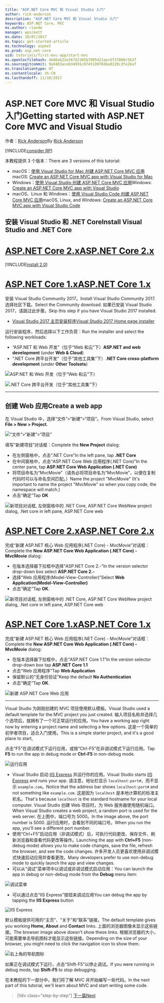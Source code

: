 ```yaml
---
title: "ASP.NET Core MVC 和 Visual Studio 入门"
author: rick-anderson
description: "ASP.NET Core MVC 和 Visual Studio 入门"
keywords: ASP.NET Core, MVC
ms.author: riande
manager: wpickett
ms.date: 10/07/2017
ms.topic: get-started-article
ms.technology: aspnet
ms.prod: asp.net-core
uid: tutorials/first-mvc-app/start-mvc
ms.openlocfilehash: 4b86eb22e367d2305b7995421aec6f37008c5637
ms.sourcegitcommit: 9a9483aceb34591c97451997036a9120c3fe2baf
ms.translationtype: HT
ms.contentlocale: zh-CN
ms.lasthandoff: 11/10/2017
---
```

# <a name="getting-started-with-aspnet-core-mvc-and-visual-studio"></a><span data-ttu-id="88866-104">ASP.NET Core MVC 和 Visual Studio 入门</span><span class="sxs-lookup"><span data-stu-id="88866-104">Getting started with ASP.NET Core MVC and Visual Studio</span></span>

<span data-ttu-id="88866-105">作者：[Rick Anderson](https://twitter.com/RickAndMSFT)</span><span class="sxs-lookup"><span data-stu-id="88866-105">By [Rick Anderson](https://twitter.com/RickAndMSFT)</span></span>

[!INCLUDE[consider RP](../../includes/razor.md)]

<span data-ttu-id="88866-106">本教程提供 3 个版本：</span><span class="sxs-lookup"><span data-stu-id="88866-106">There are 3 versions of this tutorial:</span></span>

* <span data-ttu-id="88866-107">macOS：[使用 Visual Studio for Mac 创建 ASP.NET Core MVC 应用](xref:tutorials/first-mvc-app-mac/start-mvc)</span><span class="sxs-lookup"><span data-stu-id="88866-107">macOS: [Create an ASP.NET Core MVC app with Visual Studio for Mac](xref:tutorials/first-mvc-app-mac/start-mvc)</span></span>
* <span data-ttu-id="88866-108">Windows：[使用 Visual Studio 创建 ASP.NET Core MVC 应用](xref:tutorials/first-mvc-app/start-mvc)</span><span class="sxs-lookup"><span data-stu-id="88866-108">Windows: [Create an ASP.NET Core MVC app with Visual Studio](xref:tutorials/first-mvc-app/start-mvc)</span></span>
* <span data-ttu-id="88866-109">macOS、Linux 和 Windows：[使用 Visual Studio Code 创建 ASP.NET Core MVC 应用](xref:tutorials/first-mvc-app-xplat/start-mvc)</span><span class="sxs-lookup"><span data-stu-id="88866-109">macOS, Linux, and Windows: [Create an ASP.NET Core MVC app with Visual Studio Code](xref:tutorials/first-mvc-app-xplat/start-mvc)</span></span>

## <a name="install-visual-studio-and-net-core"></a><span data-ttu-id="88866-110">安装 Visual Studio 和 .NET Core</span><span class="sxs-lookup"><span data-stu-id="88866-110">Install Visual Studio and .NET Core</span></span>

# <a name="aspnet-core-2xtabaspnetcore2x"></a>[<span data-ttu-id="88866-111">ASP.NET Core 2.x</span><span class="sxs-lookup"><span data-stu-id="88866-111">ASP.NET Core 2.x</span></span>](#tab/aspnetcore2x)

[!INCLUDE[install 2.0](../../includes/install2.0.md)]

# <a name="aspnet-core-1xtabaspnetcore1x"></a>[<span data-ttu-id="88866-112">ASP.NET Core 1.x</span><span class="sxs-lookup"><span data-stu-id="88866-112">ASP.NET Core 1.x</span></span>](#tab/aspnetcore1x)

<span data-ttu-id="88866-113">安装 Visual Studio Community 2017。</span><span class="sxs-lookup"><span data-stu-id="88866-113">Install Visual Studio Community 2017.</span></span> <span data-ttu-id="88866-114">选择社区下载。</span><span class="sxs-lookup"><span data-stu-id="88866-114">Select the Community download.</span></span> <span data-ttu-id="88866-115">如果已安装 Visual Studio 2017，请跳过此步骤。</span><span class="sxs-lookup"><span data-stu-id="88866-115">Skip this step if you have Visual Studio 2017 installed.</span></span>

* [<span data-ttu-id="88866-116">Visual Studio 2017 主页安装程序</span><span class="sxs-lookup"><span data-stu-id="88866-116">Visual Studio 2017 Home page installer</span></span>](https://www.visualstudio.com/)

<span data-ttu-id="88866-117">运行安装程序，然后选择以下工作负荷：</span><span class="sxs-lookup"><span data-stu-id="88866-117">Run the installer and select the following workloads:</span></span>

* <span data-ttu-id="88866-118">“ASP.NET 和 Web 开发”（位于“Web 和云”下）</span><span class="sxs-lookup"><span data-stu-id="88866-118">**ASP.NET and web development** (under **Web & Cloud**)</span></span>
* <span data-ttu-id="88866-119">“.NET Core 跨平台开发”（位于“其他工具集”下）</span><span class="sxs-lookup"><span data-stu-id="88866-119">**.NET Core cross-platform development** (under **Other Toolsets**)</span></span>

![**ASP.NET 和 Web 开发**（位于“Web 和云”下）](start-mvc/_static/web_workload.png)

![**.NET Core 跨平台开发**（位于“其他工具集”下）](start-mvc/_static/x_plat_wl.png)

---

## <a name="create-a-web-app"></a><span data-ttu-id="88866-122">创建 Web 应用</span><span class="sxs-lookup"><span data-stu-id="88866-122">Create a web app</span></span>

<span data-ttu-id="88866-123">在 Visual Studio 中，选择“文件”>“新建”>“项目”。</span><span class="sxs-lookup"><span data-stu-id="88866-123">From Visual Studio, select  **File > New > Project**.</span></span>

![“文件”>“新建”>“项目”](start-mvc/_static/alt_new_project.png)

<span data-ttu-id="88866-125">填写“新建项目”对话框：</span><span class="sxs-lookup"><span data-stu-id="88866-125">Complete the **New Project** dialog:</span></span>

* <span data-ttu-id="88866-126">在左侧窗格中，点击“.NET Core”</span><span class="sxs-lookup"><span data-stu-id="88866-126">In the left pane, tap **.NET Core**</span></span>
* <span data-ttu-id="88866-127">在中间窗格中，点击“ASP.NET Core Web 应用程序(.NET Core)”</span><span class="sxs-lookup"><span data-stu-id="88866-127">In the center pane, tap **ASP.NET Core Web Application (.NET Core)**</span></span>
* <span data-ttu-id="88866-128">将项目命名为“MvcMovie”（请务必将项目命名为“MvcMovie”，以便在复制代码时可以与命名空间匹配。）</span><span class="sxs-lookup"><span data-stu-id="88866-128">Name the project "MvcMovie" (It's important to name the project "MvcMovie" so when you copy code, the namespace will match.)</span></span>
* <span data-ttu-id="88866-129">点击“确定”</span><span class="sxs-lookup"><span data-stu-id="88866-129">Tap **OK**</span></span>

![<span data-ttu-id="88866-130">新项目对话框, 左侧窗格中的 .NET Core, ASP.NET Core Web</span><span class="sxs-lookup"><span data-stu-id="88866-130">New project dialog, .Net core in left pane, ASP.NET Core web</span></span> ](start-mvc/_static/new_project2.png)


# <a name="aspnet-core-2xtabaspnetcore2x"></a>[<span data-ttu-id="88866-131">ASP.NET Core 2.x</span><span class="sxs-lookup"><span data-stu-id="88866-131">ASP.NET Core 2.x</span></span>](#tab/aspnetcore2x)

<span data-ttu-id="88866-132">完成“新建 ASP.NET 核心 Web 应用程序(.NET Core) - MvcMovie”对话框：</span><span class="sxs-lookup"><span data-stu-id="88866-132">Complete the **New ASP.NET Core Web Application (.NET Core) - MvcMovie** dialog:</span></span>

* <span data-ttu-id="88866-133">在版本选择器下拉框中选择“ASP.NET Core 2.-”</span><span class="sxs-lookup"><span data-stu-id="88866-133">In the version selector drop-down box select **ASP.NET Core 2.-**</span></span>
* <span data-ttu-id="88866-134">选择“Web 应用程序(Model-View-Controller)”</span><span class="sxs-lookup"><span data-stu-id="88866-134">Select **Web Application(Model-View-Controller)**</span></span>
* <span data-ttu-id="88866-135">点击“确定”</span><span class="sxs-lookup"><span data-stu-id="88866-135">Tap **OK**.</span></span>

![<span data-ttu-id="88866-136">新项目对话框, 左侧窗格中的 .NET Core, ASP.NET Core Web</span><span class="sxs-lookup"><span data-stu-id="88866-136">New project dialog, .Net core in left pane, ASP.NET Core web</span></span> ](start-mvc/_static/new_project22.png)

# <a name="aspnet-core-1xtabaspnetcore1x"></a>[<span data-ttu-id="88866-137">ASP.NET Core 1.x</span><span class="sxs-lookup"><span data-stu-id="88866-137">ASP.NET Core 1.x</span></span>](#tab/aspnetcore1x)

<span data-ttu-id="88866-138">完成“新建 ASP.NET 核心 Web 应用程序(.NET Core) - MvcMovie”对话框：</span><span class="sxs-lookup"><span data-stu-id="88866-138">Complete the **New ASP.NET Core Web Application (.NET Core) - MvcMovie** dialog:</span></span>

* <span data-ttu-id="88866-139">在版本选择器下拉框中，点击“ASP.NET Core 1.1”</span><span class="sxs-lookup"><span data-stu-id="88866-139">In the version selector drop-down box tap **ASP.NET Core 1.1**</span></span>
* <span data-ttu-id="88866-140">点击“Web 应用程序”</span><span class="sxs-lookup"><span data-stu-id="88866-140">Tap **Web Application**</span></span>
* <span data-ttu-id="88866-141">保留默认的“无身份验证”</span><span class="sxs-lookup"><span data-stu-id="88866-141">Keep the default **No Authentication**</span></span>
* <span data-ttu-id="88866-142">点击“确定”</span><span class="sxs-lookup"><span data-stu-id="88866-142">Tap **OK**.</span></span>

![新建 ASP.NET Core Web 应用](start-mvc/_static/p3.png)

---

<span data-ttu-id="88866-144">Visual Studio 为刚刚创建的 MVC 项目使用默认模板。</span><span class="sxs-lookup"><span data-stu-id="88866-144">Visual Studio used a default template for the MVC project you just created.</span></span> <span data-ttu-id="88866-145">输入项目名称并选择几个选项后，就拥有了一个可正常运行的应用。</span><span class="sxs-lookup"><span data-stu-id="88866-145">You have a working app right now by entering a project name and selecting a few options.</span></span> <span data-ttu-id="88866-146">这是一个简单的初学者项目，适合入门使用。</span><span class="sxs-lookup"><span data-stu-id="88866-146">This is a simple starter project, and it's a good place to start,</span></span>

<span data-ttu-id="88866-147">点击“F5”在调试模式下运行应用，或按“Ctrl-F5”在非调试模式下运行应用。</span><span class="sxs-lookup"><span data-stu-id="88866-147">Tap **F5** to run the app in debug mode or **Ctrl-F5** in non-debug mode.</span></span>
<!-- These images are also used by uid: tutorials/first-mvc-app-xplat/start-mvc -->
![运行应用](start-mvc/_static/1.png)

* <span data-ttu-id="88866-149">Visual Studio 启动 [IIS Express](https://docs.microsoft.com/iis/extensions/introduction-to-iis-express/iis-express-overview) 并运行你的应用。</span><span class="sxs-lookup"><span data-stu-id="88866-149">Visual Studio starts [IIS Express](https://docs.microsoft.com/iis/extensions/introduction-to-iis-express/iis-express-overview) and runs your app.</span></span> <span data-ttu-id="88866-150">请注意，地址栏显示 `localhost:port#`，而不显示 `example.com`。</span><span class="sxs-lookup"><span data-stu-id="88866-150">Notice that the address bar shows `localhost:port#` and not something like `example.com`.</span></span> <span data-ttu-id="88866-151">这是因为 `localhost` 是本地计算机的标准主机名。</span><span class="sxs-lookup"><span data-stu-id="88866-151">That's because `localhost` is the standard hostname for your local computer.</span></span> <span data-ttu-id="88866-152">Visual Studio 创建 Web 项目时，为 Web 服务器使用随机端口。</span><span class="sxs-lookup"><span data-stu-id="88866-152">When Visual Studio creates a web project, a random port is used for the web server.</span></span> <span data-ttu-id="88866-153">在上图中，端口号为 5000。</span><span class="sxs-lookup"><span data-stu-id="88866-153">In the image above, the port number is 5000.</span></span> <span data-ttu-id="88866-154">运行应用时，会看到不同的端口号。</span><span class="sxs-lookup"><span data-stu-id="88866-154">When you run the app, you'll see a different port number.</span></span>
* <span data-ttu-id="88866-155">使用“Ctrl+F5”启动应用（非调试模式）后，可执行代码更改、保存文件、刷新浏览器和查看代码更改等操作。</span><span class="sxs-lookup"><span data-stu-id="88866-155">Launching the app with **Ctrl+F5** (non-debug mode) allows you to make code changes, save the file, refresh the browser, and see the code changes.</span></span> <span data-ttu-id="88866-156">许多开发人员更喜欢使用非调试模式快速启动应用并查看更改。</span><span class="sxs-lookup"><span data-stu-id="88866-156">Many developers prefer to use non-debug mode to quickly launch the app and view changes.</span></span>
* <span data-ttu-id="88866-157">可以从“调试”菜单项中以调试或非调试模式启动应用：</span><span class="sxs-lookup"><span data-stu-id="88866-157">You can launch the app in debug or non-debug mode from the **Debug** menu item:</span></span>

![调试菜单](start-mvc/_static/debug_menu.png)

* <span data-ttu-id="88866-159">可以通过点击“IIS Express”按钮来调试应用</span><span class="sxs-lookup"><span data-stu-id="88866-159">You can debug the app by tapping the **IIS Express** button</span></span>

![IIS Express](start-mvc/_static/iis_express.png)

<span data-ttu-id="88866-161">默认模板提供可用的“主页”、“关于”和“联系”链接。</span><span class="sxs-lookup"><span data-stu-id="88866-161">The default template gives you working **Home, About** and **Contact** links.</span></span> <span data-ttu-id="88866-162">上面的浏览器图像未显示这些链接。</span><span class="sxs-lookup"><span data-stu-id="88866-162">The browser image above doesn't show these links.</span></span> <span data-ttu-id="88866-163">根据浏览器的大小，可能需要单击导航图标才能显示这些链接。</span><span class="sxs-lookup"><span data-stu-id="88866-163">Depending on the size of your browser, you might need to click the navigation icon to show them.</span></span>

![右上角的导航图标](start-mvc/_static/2.png)

<span data-ttu-id="88866-165">如果正在调试模式下运行，点击“Shift-F5”以停止调试。</span><span class="sxs-lookup"><span data-stu-id="88866-165">If you were running in debug mode, tap **Shift-F5** to stop debugging.</span></span>

<span data-ttu-id="88866-166">在本教程的下一部分中，我们将了解 MVC 并开始编写一些代码。</span><span class="sxs-lookup"><span data-stu-id="88866-166">In the next part of this tutorial, we'll learn about MVC and start writing some code.</span></span>

>[!div class="step-by-step"]
[<span data-ttu-id="88866-167">下一篇</span><span class="sxs-lookup"><span data-stu-id="88866-167">Next</span></span>](adding-controller.md)  
